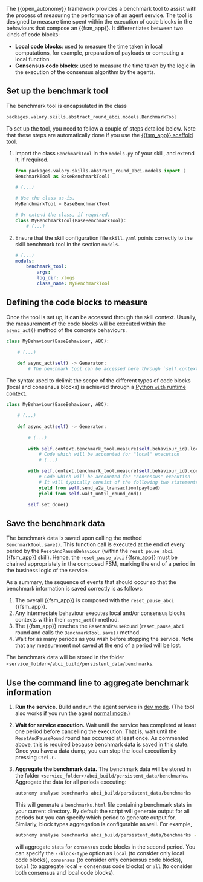 The {{open_autonomy}} framework provides a benchmark tool to assist with the process of measuring the performance of an agent service. The tool is designed to measure time spent within the execution of code blocks in the behaviours that compose an {{fsm_app}}. It differentiates between two kinds of code blocks:

* **Local code blocks**: used to measure the time taken in local computations, for example, preparation of payloads or computing a local function.
* **Consensus code blocks**: used to measure the time taken by the logic in the execution of the consensus algorithm by the agents.

## Set up the benchmark tool

The benchmark tool is encapsulated in the class

```python
packages.valory.skills.abstract_round_abci.models.BenchmarkTool
```

To set up the tool, you need to follow a couple of steps detailed below. Note that these steps are automatically done if you use the [{{fsm_app}} scaffold tool](../../guides/code_fsm_app_skill.md).

1. Import the class `BenchmarkTool` in the `models.py` of your skill, and extend it, if required.

    ```python
    from packages.valory.skills.abstract_round_abci.models import (
    BenchmarkTool as BaseBenchmarkTool)

    # (...)

    # Use the class as-is.
    MyBenchmarkTool = BaseBenchmarkTool

    # Or extend the class, if required.
    class MyBenchmarkTool(BaseBenchmarkTool):
        # (...)
    ```

2. Ensure that the skill configuration file `skill.yaml` points correctly to the skill benchmark tool in the section `models`.

    ```yaml title="skill.yaml"
    # (...)
    models:
        benchmark_tool:
            args:
            log_dir: /logs
            class_name: MyBenchmarkTool    
    ```

## Defining the code blocks to measure

Once the tool is set up, it can be accessed through the skill context. Usually, the measurement of the code blocks will be executed within the `async_act()` method of the concrete behaviours.

```python
class MyBehaviour(BaseBehaviour, ABC):
    
    # (...)

    def async_act(self) -> Generator:
        # The benchmark tool can be accessed here through `self.context.benchmark_tool`
```

The syntax used to delimit the scope of the different types of code blocks (local and consensus blocks) is achieved through a [Python `with` runtime context](https://docs.python.org/3/library/stdtypes.html#context-manager-types).

```python
class MyBehaviour(BaseBehaviour, ABC):

    # (...)

    def async_act(self) -> Generator:
           
        # (...)

        with self.context.benchmark_tool.measure(self.behaviour_id).local():
            # Code which will be accounted for "local" execution
            # (...)

        with self.context.benchmark_tool.measure(self.behaviour_id).consensus():
            # Code which will be accounted for "consensus" execution
            # It will typically consist of the following two statements:
            yield from self.send_a2a_transaction(payload)
            yield from self.wait_until_round_end()

        self.set_done()
```

## Save the benchmark data

The benchmark data is saved upon calling the method `BenchmarkTool.save()`. This function call is executed at the end of every period by the `ResetAndPauseBehaviour` (within the `reset_pause_abci` {{fsm_app}} skill). Hence, the `reset_pause_abci` {{fsm_app}} must be chained appropriately in the composed FSM, marking the end of a period in the business logic of the service.

As a summary, the sequence of events that should occur so that the benchmark information is saved correctly is as follows:

1. The overall {{fsm_app}} is composed with the `reset_pause_abci` {{fsm_app}}.
2. Any intermediate behaviour executes local and/or consensus blocks contexts within their `async_act()` method.
3. The {{fsm_app}} reaches the `ResetAndPauseRound` (`reset_pause_abci` round and calls the `BenchmarkTool.save()` method.
4. Wait for as many periods as you wish before stopping the service. Note that any measurement not saved at the end of a period will be lost.

The benchmark data will be stored in the folder `<service_folder>/abci_build/persistent_data/benchmarks`.

## Use the command line to aggregate benchmark information

1. **Run the service.** Build and run the agent service in [dev mode](./dev_mode.md#build-and-run-an-agent-service-in-dev-mode). (The tool also works if you run the agent [normal mode](../../guides/deploy_service.md#local-deployment-full-workflow).)

2. **Wait for service execution.** Wait until the service has completed at least one period before cancelling the execution. That is, wait until the `ResetAndPauseRound` round has occurred at least once. As commented above, this is required because benchmark data is saved in this state. Once you have a data dump, you can stop the local execution by pressing `Ctrl-C`.

3. **Aggregate the benchmark data.** The benchmark data will be stored in the folder `<service_folder>/abci_build/persistent_data/benchmarks`. Aggregate the data for all periods executing:

    ```bash
    autonomy analyse benchmarks abci_build/persistent_data/benchmarks
    ```

    This will generate a `benchmarks.html` file containing benchmark stats in your current directory.
    By default the script will generate output for all periods but you can specify which period to generate output for. Similarly, block types aggregation is configurable as well. For example,

    ```bash
    autonomy analyse benchmarks abci_build/persistent_data/benchmarks --period 2 --block-type consensus
    ```

    will aggregate stats for `consensus` code blocks in the second period.
    You can specify the `--block-type` option as `local` (to consider only local code blocks), `consensus` (to consider only consensus code blocks), `total` (to aggregate local + consensus code blocks) or `all` (to consider both consensus and local code blocks).
